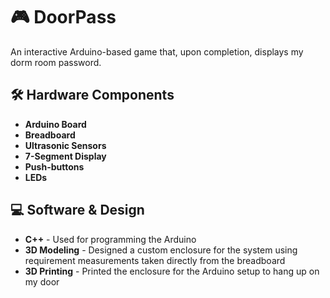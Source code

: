 <body>
    <h1>🎮 DoorPass </h1>
    <p>An interactive Arduino-based game that, upon completion, displays my dorm room password.</p>
    
  <h2>🛠️ Hardware Components</h2>
  <ul>
      <li><b>Arduino Board</b></li>
      <li><b>Breadboard</b></li>
      <li><b>Ultrasonic Sensors</b></li>
      <li><b>7-Segment Display</b></li>
      <li><b>Push-buttons</b></li>
      <li><b>LEDs</b></li>
  </ul>
  
  <h2>💻 Software & Design</h2>
  <ul>
      <li><b>C++</b> - Used for programming the Arduino</li>
      <li><b>3D Modeling</b> - Designed a custom enclosure for the system using requirement measurements taken directly from the breadboard</li>
      <li><b>3D Printing</b> - Printed the enclosure for the Arduino setup to hang up on my door</li>
  </ul>
  
